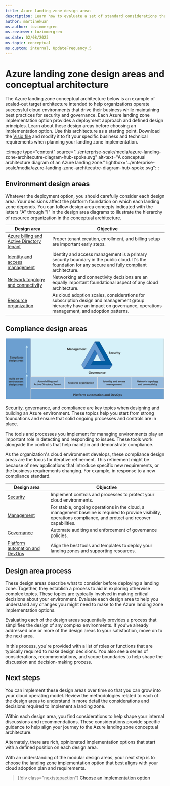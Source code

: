 ```yaml
---
title: Azure landing zone design areas
description: Learn how to evaluate a set of standard considerations that are used to define all Azure landing zones.
author: martinekuan
ms.author: tozimmergren
ms.reviewer: tozimmergren
ms.date: 02/08/2023
ms.topic: conceptual
ms.custom: internal, UpdateFrequency.5
---
```


# Azure landing zone design areas and conceptual architecture

The Azure landing zone conceptual architecture below is an example of scaled-out target architecture intended to help organizations operate successful cloud environments that drive their business while maintaining best practices for security and governance. Each Azure landing zone implementation option provides a deployment approach and defined design principles. Learn about these design areas before choosing an implementation option. Use this architecture as a starting point. Download the [Visio file](https://raw.githubusercontent.com/microsoft/CloudAdoptionFramework/master/ready/enterprise-scale-architecture.vsdx) and modify it to fit your specific business and technical requirements when planning your landing zone implementation.

:::image type="content" source="../enterprise-scale/media/azure-landing-zone-architecutre-diagram-hub-spoke.svg" alt-text="A conceptual architecture diagram of an Azure landing zone." lightbox="../enterprise-scale/media/azure-landing-zone-architecutre-diagram-hub-spoke.svg":::

## Environment design areas

Whatever the deployment option, you should carefully consider each design area. Your decisions affect the platform foundation on which each landing zone depends. You can follow design area concepts indicated with the letters "A" through "I" in the design area diagrams to illustrate the hierarchy of resource organization in the conceptual architecture.

| Design area | Objective |
|--|--|
| [Azure billing and Active Directory tenant](./design-area/azure-billing-ad-tenant.md) | Proper tenant creation, enrollment, and billing setup are important early steps. |
| [Identity and access management](./design-area/identity-access.md) | Identity and access management is a primary security boundary in the public cloud. It's the foundation for any secure and fully compliant architecture. |
| [Network topology and connectivity](./design-area/network-topology-and-connectivity.md) | Networking and connectivity decisions are an equally important foundational aspect of any cloud architecture. |
| [Resource organization](./design-area/resource-org.md) | As cloud adoption scales, considerations for subscription design and management group hierarchy have an impact on governance, operations management, and adoption patterns. |

## Compliance design areas

![Azure landing zone design areas](./media/alz-design-areas.svg)

Security, governance, and compliance are key topics when designing and building an Azure environment. These topics help you start from strong foundations and ensure that solid ongoing processes and controls are in place.

The tools and processes you implement for managing environments play an important role in detecting and responding to issues. These tools work alongside the controls that help maintain and demonstrate compliance.

As the organization's cloud environment develops, these compliance design areas are the focus for iterative refinement. This refinement might be because of new applications that introduce specific new requirements, or the business requirements changing. For example, in response to a new compliance standard.

| Design area | Objective |
|--|--|
| [Security](./design-area/security.md) | Implement controls and processes to protect your cloud environments. |
| [Management](./design-area/management.md) | For stable, ongoing operations in the cloud, a management baseline is required to provide visibility, operations compliance, and protect and recover capabilities. |
| [Governance](./design-area/governance.md) | Automate auditing and enforcement of governance policies. |
| [Platform automation and DevOps](./design-area/platform-automation-devops.md) | Align the best tools and templates to deploy your landing zones and supporting resources. |

## Design area process

These design areas describe what to consider before deploying a landing zone. Together, they establish a process to aid in exploring otherwise complex topics. These topics are typically involved in making critical decisions about your environment. Evaluate each design area to help you understand any changes you might need to make to the Azure landing zone implementation options.

Evaluating each of the design areas sequentially provides a process that simplifies the design of any complex environments. If you've already addressed one or more of the design areas to your satisfaction, move on to the next area.

In this process, you're provided with a list of roles or functions that are typically required to make design decisions. You also see a series of considerations, recommendations, and scope boundaries to help shape the discussion and decision-making process.

## Next steps

You can implement these design areas over time so that you can grow into your cloud operating model. Review the methodologies related to each of the design areas to understand in more detail the considerations and decisions required to implement a landing zone.

Within each design area, you find considerations to help shape your internal discussions and recommendations. These considerations provide specific guidance to help align your journey to the Azure landing zone conceptual architecture.

Alternately, there are rich, opinionated implementation options that start with a defined position on each design area.

With an understanding of the modular design areas, your next step is to choose the landing zone implementation option that best aligns with your cloud adoption plan and requirements.

> [!div class="nextstepaction"]
> [Choose an implementation option](./implementation-options.md)
